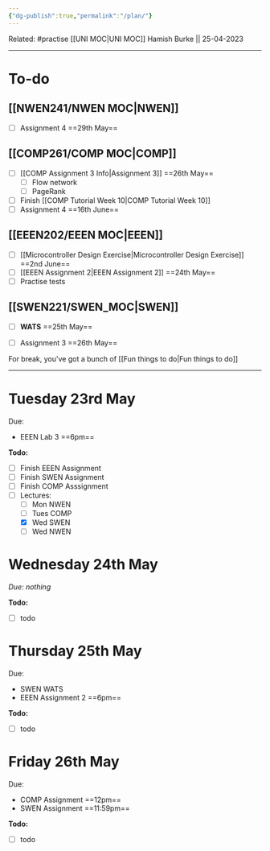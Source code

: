 ```yaml
---
{"dg-publish":true,"permalink":"/plan/"}
---
```


Related: #practise 
[[UNI MOC\|UNI MOC]]
Hamish Burke || 25-04-2023
***

# To-do

## [[NWEN241/NWEN MOC\|NWEN]]

- [ ] Assignment 4 ==29th May==

## [[COMP261/COMP MOC\|COMP]]

- [ ] [[COMP Assignment 3 Info\|Assignment 3]] ==26th May==
	- [ ] Flow network
	- [ ] PageRank
- [ ] Finish [[COMP Tutorial Week 10\|COMP Tutorial Week 10]]
- [ ] Assignment 4 ==16th June==

## [[EEEN202/EEEN MOC\|EEEN]]

- [ ] [[Microcontroller Design Exercise\|Microcontroller Design Exercise]] ==2nd June==
- [ ] [[EEEN Assignment 2\|EEEN Assignment 2]] ==24th May==
- [ ] Practise tests

## [[SWEN221/SWEN_MOC\|SWEN]]

- [ ] **WATS** ==25th May==
- [ ] Assignment 3 ==26th May==



For break, you've got a bunch of [[Fun things to do\|Fun things to do]]

***

# Tuesday 23rd May

Due: 
- EEEN Lab 3 ==6pm==

**Todo:**
- [ ] Finish EEEN Assignment
- [ ] Finish SWEN Assignment
- [ ] Finish COMP Asssignment
- [ ] Lectures:
	- [ ] Mon NWEN
	- [ ] Tues COMP
	- [x] Wed SWEN
	- [ ] Wed NWEN

# Wednesday 24th May

*Due: nothing*

**Todo:**
- [ ] todo

# Thursday 25th May

Due: 
- SWEN WATS
- EEEN Assignment 2 ==6pm==

**Todo:**
- [ ] todo

# Friday 26th May

Due: 
- COMP Assignment ==12pm==
- SWEN Assignment ==11:59pm==

**Todo:**
- [ ] todo




